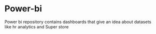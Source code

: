 # Power-bi
Power bi repository contains dashboards that give an idea about datasets like hr analytics and Super store 
